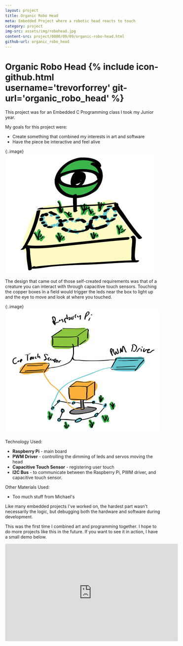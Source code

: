```yaml
---
layout: project
title: Organic Robo Head
meta: Embedded Project where a robotic head reacts to touch
category: project
img-src: assets/img/robohead.jpg
content-src: project/0000/09/09/organic-robo-head.html
github-url: organic_robo_head
---
```


# Organic Robo Head {% include icon-github.html username='trevorforrey' git-url='organic_robo_head' %}

This project was for an Embedded C Programming class I took my Junior year.

My goals for this project were:
* Create something that combined my interests in art and software
* Have the piece be interactive and feel alive

{:.image}
![Alt text](assets/img/org_robo_design.jpg "My Title")

The design that came out of those self-created requirements was that of a creature you can interact with through capacitive touch sensors.
Touching the copper boxes in a field would trigger the leds near the box to light up and the eye to move and look at where you touched.

{:.image}
![Alt text](assets/img/org_robo_head_tech_sketch.jpg "My Title")

Technology Used:
* **Raspberry Pi** - main board
* **PWM Driver** - controlling the dimming of leds and servos moving the head
* **Capacitive Touch Sensor** - registering user touch
* **I2C Bus** - to communicate between the Raspberry Pi, PWM driver, and capacitive touch sensor.

Other Materials Used:
* Too much stuff from Michael's

Like many embedded projects I've worked on, the hardest part wasn't necessarily the logic, but debugging both the hardware
and software during development.

This was the first time I combined art
and programming together. I hope to do more projects like this in the future.
If you want to see it in action, I have a small demo below.

<iframe width="560" height="315" align="middle" src="https://www.youtube.com/embed/FqyfqyQukl8" frameborder="0" allowfullscreen></iframe>
